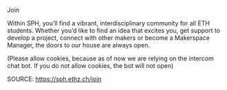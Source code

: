 Join

Within SPH, you’ll find a vibrant, interdisciplinary community for all ETH students. Whether you’d like to find an idea that excites you, get support to develop a project, connect with other makers or become a Makerspace Manager, the doors to our house are always open.



(Please allow cookies, because as of now we are relying on the intercom chat bot. If you do not allow cookies, the bot will not open)

  

  



SOURCE: https://sph.ethz.ch/join